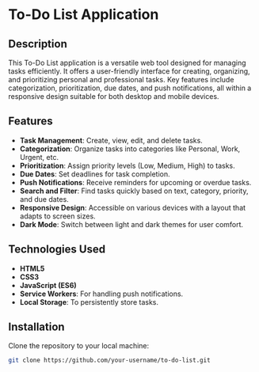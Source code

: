 # To-Do List Application

## Description
This To-Do List application is a versatile web tool designed for managing tasks efficiently. It offers a user-friendly interface for creating, organizing, and prioritizing personal and professional tasks. Key features include categorization, prioritization, due dates, and push notifications, all within a responsive design suitable for both desktop and mobile devices.

## Features
- **Task Management**: Create, view, edit, and delete tasks.
- **Categorization**: Organize tasks into categories like Personal, Work, Urgent, etc.
- **Prioritization**: Assign priority levels (Low, Medium, High) to tasks.
- **Due Dates**: Set deadlines for task completion.
- **Push Notifications**: Receive reminders for upcoming or overdue tasks.
- **Search and Filter**: Find tasks quickly based on text, category, priority, and due dates.
- **Responsive Design**: Accessible on various devices with a layout that adapts to screen sizes.
- **Dark Mode**: Switch between light and dark themes for user comfort.

## Technologies Used
- **HTML5**
- **CSS3**
- **JavaScript (ES6)**
- **Service Workers**: For handling push notifications.
- **Local Storage**: To persistently store tasks.

## Installation
Clone the repository to your local machine:
```bash
git clone https://github.com/your-username/to-do-list.git
